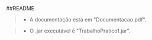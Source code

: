 ##README

> * A documentação está em "Documentacao.pdf".

> * O .jar executável é "TrabalhoPratico1.jar".

